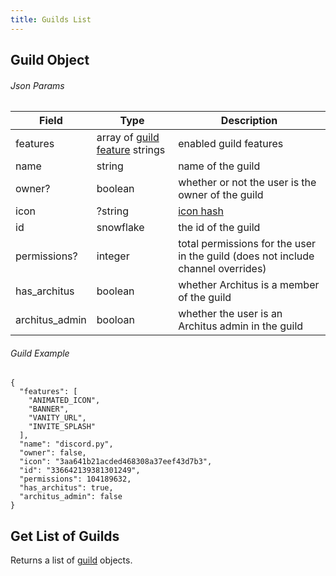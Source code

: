 ```yaml
---
title: Guilds List
---
```


## Guild Object
###### Json Params
| Field  | Type                                          | Description                                                                   |
| ------ | --------------------------------------------- | ----------------------------------------------------------------------------- |
| features | array of [guild feature](https://discordapp.com/developers/docs/resources/guild#guild-object-guild-features) strings | enabled guild features |
| name | string | name of the guild|
| owner? | boolean | whether or not the user is the owner of the guild |
| icon | ?string | [icon hash](https://discordapp.com/developers/docs/reference#image-formatting)
| id | snowflake | the id of the guild |
| permissions? | integer | total permissions for the user in the guild (does not include channel overrides) |
| has_architus | boolean | whether Architus is a member of the guild |
| architus_admin | booloan | whether the user is an Architus admin in the guild |

###### Guild Example
```
{
  "features": [
    "ANIMATED_ICON",
    "BANNER",
    "VANITY_URL",
    "INVITE_SPLASH"
  ],
  "name": "discord.py",
  "owner": false,
  "icon": "3aa641b21acded468308a37eef43d7b3",
  "id": "336642139381301249",
  "permissions": 104189632,
  "has_architus": true,
  "architus_admin": false
}
```

## Get List of Guilds

<Route method="GET" path="/guilds" auth />

Returns a list of [guild](#guild-object) objects.

